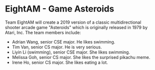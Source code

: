 
# EightAM - Game Asteroids

Team EightAM will create a 2019 version of a classic multidirectional shooter arcade game "Asteroids" which is originally released in 1979 by Atari, Inc. The team members include:

* Adrian Wang, senior CSE major. He likes swimming.
* Tim Van, senior CS major. He is very serious.
* Liyin Li (swimming), senior CSE major. She likes swimming.
* Melissa Goh, senior CS major. She likes the surprised pikachu meme.
* Irene Ho, senior CS major. She likes eating a lot.


